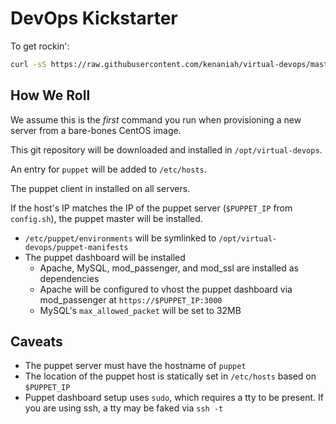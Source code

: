 DevOps Kickstarter
====================
To get rockin':

```bash
curl -sS https://raw.githubusercontent.com/kenaniah/virtual-devops/master/perform-setup.sh | bash
```

How We Roll
----------------------
We assume this is the *first* command you run when provisioning a new server from a bare-bones CentOS image.

This git repository will be downloaded and installed in `/opt/virtual-devops`.

An entry for `puppet` will be added to `/etc/hosts`.

The puppet client in installed on all servers.

If the host's IP matches the IP of the puppet server (`$PUPPET_IP` from `config.sh`), the puppet master will be installed.
 * `/etc/puppet/environments` will be symlinked to `/opt/virtual-devops/puppet-manifests`
 * The puppet dashboard will be installed
    * Apache, MySQL, mod_passenger, and mod_ssl are installed as dependencies
    * Apache will be configured to vhost the puppet dashboard via mod_passenger at `https://$PUPPET_IP:3000`
    * MySQL's `max_allowed_packet` will be set to 32MB


Caveats
----------------------

 * The puppet server must have the hostname of `puppet`
 * The location of the puppet host is statically set in `/etc/hosts` based on `$PUPPET_IP`
 * Puppet dashboard setup uses `sudo`, which requires a tty to be present. If you are using ssh, a tty may be faked via `ssh -t`
